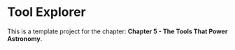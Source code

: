 # Tool Explorer

This is a template project for the chapter: **Chapter 5 - The Tools That Power Astronomy**.
